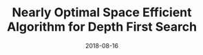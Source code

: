 ---
title: "Nearly Optimal Space Efficient Algorithm for Depth First Search"
collection: publications
date: 2018-08-16
venue: 'ArXiv-2018'
paperurl: 'https://arxiv.org/abs/1810.07259'
citation: 'With: Manoj Gupta, Shivdutt Sharma.'
permalink: /publication/2015-10-01-paper-title-number-10
excerpt: 'This paper is about the number 3. The number 4 is left for future work.'
---